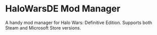 # HaloWarsDE Mod Manager
A handy mod manager for Halo Wars: Definitive Edition. Supports both Steam and Microsoft Store versions.
